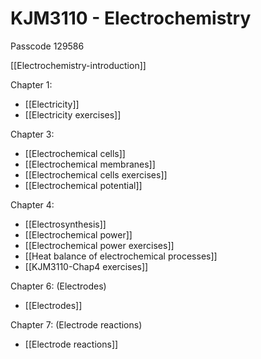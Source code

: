 # KJM3110 - Electrochemistry

Passcode 129586

[[Electrochemistry-introduction]]

Chapter 1: 
- [[Electricity]]
- [[Electricity exercises]]

Chapter 3: 
- [[Electrochemical cells]]
- [[Electrochemical membranes]]
- [[Electrochemical cells exercises]]
- [[Electrochemical potential]]

Chapter 4: 
- [[Electrosynthesis]]
- [[Electrochemical power]]
- [[Electrochemical power exercises]]
- [[Heat balance of electrochemical processes]]
- [[KJM3110-Chap4 exercises]]

Chapter 6: (Electrodes)
- [[Electrodes]]

Chapter 7: (Electrode reactions)
- [[Electrode reactions]]